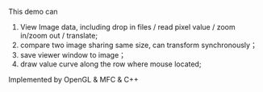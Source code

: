 This demo can
1) View Image data, including drop in files / read pixel value / zoom in/zoom out / translate;
2) compare two image sharing same size, can transform synchronously；
3) save viewer window to image；
4) draw value curve along the row where mouse located;

Implemented by OpenGL & MFC & C++

